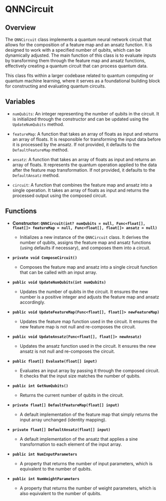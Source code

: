 # QNNCircuit

## Overview
The `QNNCircuit` class implements a quantum neural network circuit that allows for the composition of a feature map and an ansatz function. It is designed to work with a specified number of qubits, which can be dynamically adjusted. The main function of this class is to evaluate inputs by transforming them through the feature map and ansatz functions, effectively creating a quantum circuit that can process quantum data.

This class fits within a larger codebase related to quantum computing or quantum machine learning, where it serves as a foundational building block for constructing and evaluating quantum circuits.

## Variables

- `numQubits`: An integer representing the number of qubits in the circuit. It is initialized through the constructor and can be updated using the `UpdateNumQubits` method.
  
- `featureMap`: A function that takes an array of floats as input and returns an array of floats. It is responsible for transforming the input data before it is processed by the ansatz. If not provided, it defaults to the `DefaultFeatureMap` method.

- `ansatz`: A function that takes an array of floats as input and returns an array of floats. It represents the quantum operation applied to the data after the feature map transformation. If not provided, it defaults to the `DefaultAnsatz` method.

- `circuit`: A function that combines the feature map and ansatz into a single operation. It takes an array of floats as input and returns the processed output using the composed circuit.

## Functions

- **Constructor: `QNNCircuit(int? numQubits = null, Func<float[], float[]> featureMap = null, Func<float[], float[]> ansatz = null)`**
  - Initializes a new instance of the `QNNCircuit` class. It derives the number of qubits, assigns the feature map and ansatz functions (using defaults if necessary), and composes them into a circuit.

- **`private void ComposeCircuit()`**
  - Composes the feature map and ansatz into a single circuit function that can be called with an input array.

- **`public void UpdateNumQubits(int numQubits)`**
  - Updates the number of qubits in the circuit. It ensures the new number is a positive integer and adjusts the feature map and ansatz accordingly.

- **`public void UpdateFeatureMap(Func<float[], float[]> newFeatureMap)`**
  - Updates the feature map function used in the circuit. It ensures the new feature map is not null and re-composes the circuit.

- **`public void UpdateAnsatz(Func<float[], float[]> newAnsatz)`**
  - Updates the ansatz function used in the circuit. It ensures the new ansatz is not null and re-composes the circuit.

- **`public float[] Evaluate(float[] input)`**
  - Evaluates an input array by passing it through the composed circuit. It checks that the input size matches the number of qubits.

- **`public int GetNumQubits()`**
  - Returns the current number of qubits in the circuit.

- **`private float[] DefaultFeatureMap(float[] input)`**
  - A default implementation of the feature map that simply returns the input array unchanged (identity mapping).

- **`private float[] DefaultAnsatz(float[] input)`**
  - A default implementation of the ansatz that applies a sine transformation to each element of the input array.

- **`public int NumInputParameters`**
  - A property that returns the number of input parameters, which is equivalent to the number of qubits.

- **`public int NumWeightParameters`**
  - A property that returns the number of weight parameters, which is also equivalent to the number of qubits.